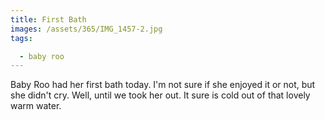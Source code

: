 ```yaml
---
title: First Bath
images: /assets/365/IMG_1457-2.jpg
tags:

  - baby roo
---
```

Baby Roo had her first bath today. I'm not sure if she enjoyed it or not, but she didn't cry. Well, until we took her out. It sure is cold out of that lovely warm water. 